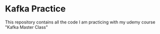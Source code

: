 # Kafka Practice

This repository contains all the code I am practicing with my udemy course "Kafka Master Class"
